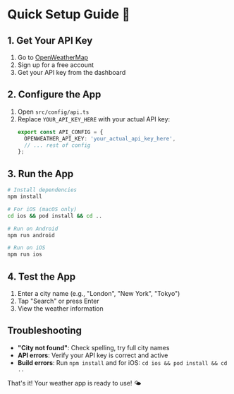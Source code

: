 # Quick Setup Guide 🚀

## 1. Get Your API Key

1. Go to [OpenWeatherMap](https://openweathermap.org/api)
2. Sign up for a free account
3. Get your API key from the dashboard

## 2. Configure the App

1. Open `src/config/api.ts`
2. Replace `YOUR_API_KEY_HERE` with your actual API key:
   ```typescript
   export const API_CONFIG = {
     OPENWEATHER_API_KEY: 'your_actual_api_key_here',
     // ... rest of config
   };
   ```

## 3. Run the App

```bash
# Install dependencies
npm install

# For iOS (macOS only)
cd ios && pod install && cd ..

# Run on Android
npm run android

# Run on iOS
npm run ios
```

## 4. Test the App

1. Enter a city name (e.g., "London", "New York", "Tokyo")
2. Tap "Search" or press Enter
3. View the weather information

## Troubleshooting

- **"City not found"**: Check spelling, try full city names
- **API errors**: Verify your API key is correct and active
- **Build errors**: Run `npm install` and for iOS: `cd ios && pod install && cd ..`

That's it! Your weather app is ready to use! 🌤️
